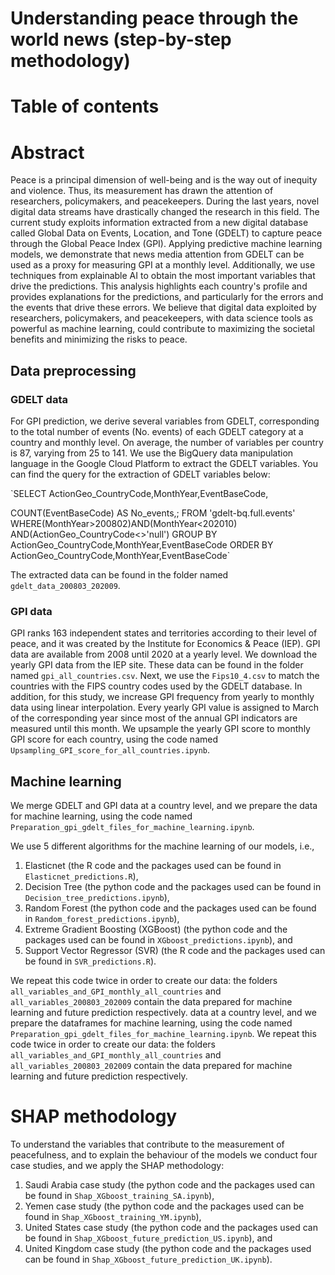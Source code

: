 # Understanding peace through the world news (step-by-step methodology)
# Table of contents
# Abstract 
Peace is a principal dimension of well-being and is the way out of inequity and violence. Thus, its measurement has drawn the attention of researchers, policymakers, and peacekeepers. During the last years, novel digital data streams have drastically changed the research in this field. The current study exploits information extracted from a new digital database called Global Data on Events, Location, and Tone (GDELT) to capture peace through the Global Peace Index (GPI). Applying predictive machine learning models, we demonstrate that news media attention from GDELT can be used as a proxy for measuring GPI at a monthly level. Additionally, we use techniques from explainable AI to obtain the most important variables that drive the predictions. 
This analysis highlights each country's profile and provides explanations for the predictions, and particularly for the errors and the events that drive these errors. We believe that digital data exploited by researchers, policymakers, and peacekeepers, with data science tools as powerful as machine learning, could contribute to maximizing the societal benefits and minimizing the risks to peace.

## Data preprocessing

### GDELT data
For GPI prediction, we derive several variables from GDELT, corresponding to the total number of events (No. events) of each GDELT category at a country and monthly level. On average, the number of variables per country is 87, varying from 25 to 141. We use the BigQuery data manipulation language in 
the Google Cloud Platform to extract the GDELT variables. You can find the query for the extraction of GDELT variables below:

`SELECT ActionGeo_CountryCode,MonthYear,EventBaseCode,

COUNT(EventBaseCode) AS No_events,;
FROM 'gdelt-bq.full.events' 
WHERE(MonthYear>200802)AND(MonthYear<202010)
AND(ActionGeo_CountryCode<>'null')
GROUP BY ActionGeo_CountryCode,MonthYear,EventBaseCode
ORDER BY ActionGeo_CountryCode,MonthYear,EventBaseCode`

The extracted data can be found in the folder named `gdelt_data_200803_202009`.

### GPI data
GPI ranks 163 independent states and territories according to their level of peace, and it was created by the Institute for Economics & Peace (IEP). 
GPI data are available from 2008 until 2020 at a yearly level. We download the yearly GPI data from the IEP site. These data can be found in the folder named `gpi_all_countries.csv`. Next, we use the `Fips10_4.csv` to match the countries with the FIPS country codes used by the GDELT database. In addition, for this study, we increase GPI frequency from yearly to monthly data using linear interpolation. Every yearly GPI value is assigned to March of the corresponding year since most of the annual GPI indicators are measured until this month. We upsample the yearly GPI score to monthly GPI score for each country, 
using the code named `Upsampling_GPI_score_for_all_countries.ipynb`.

## Machine learning
We merge GDELT and GPI data at a country level, and we prepare the data for machine learning, using the code named `Preparation_gpi_gdelt_files_for_machine_learning.ipynb`. 

We use 5 different algorithms for the machine learning of our models, i.e.,
1. Elasticnet (the R code and the packages used can be found in `Elasticnet_predictions.R`),
2. Decision Tree (the python code and the packages used can be found in `Decision_tree_predictions.ipynb`),
3. Random Forest (the python code and the packages used can be found in `Random_forest_predictions.ipynb`),
4. Extreme Gradient Boosting (XGBoost) (the python code and the packages used can be found in `XGboost_predictions.ipynb`), and
5. Support Vector Regressor (SVR) (the R code and the packages used can be found in `SVR_predictions.R`).


We repeat this code twice in order to create our data: the folders `all_variables_and_GPI_monthly_all_countries` and `all_variables_200803_202009` contain
the data prepared for machine learning and future prediction respectively.
data at a country level, and we prepare the dataframes for machine learning, using the code named `Preparation_gpi_gdelt_files_for_machine_learning.ipynb`. We repeat this code twice in order to create our data: the folders `all_variables_and_GPI_monthly_all_countries` and `all_variables_200803_202009` contain
the data prepared for machine learning and future prediction respectively.  

# SHAP methodology
To understand the variables that contribute to the measurement of peacefulness, and to explain the behaviour of the models we conduct four case studies, and
we apply the SHAP methodology:
1. Saudi Arabia case study (the python code and the packages used can be found in `Shap_XGboost_training_SA.ipynb`),
2. Yemen case study (the python code and the packages used can be found in `Shap_XGboost_training_YM.ipynb`),
3. United States case study (the python code and the packages used can be found in `Shap_XGboost_future_prediction_US.ipynb`), and
4. United Kingdom case study (the python code and the packages used can be found in `Shap_XGboost_future_prediction_UK.ipynb`).
